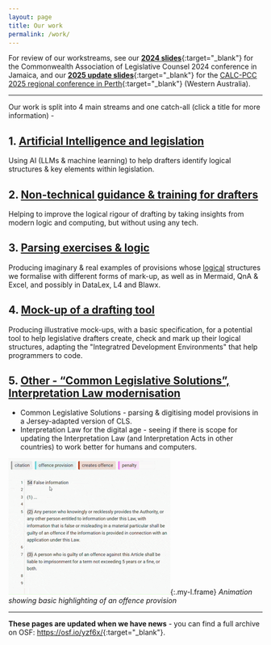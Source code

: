 ```yaml
---
layout: page
title: Our work
permalink: /work/
---
```


For review of our workstreams, see our  [**2024 slides**](https://osf.io/erxby){:target="_blank"} for the Commonwealth Association of Legislative Counsel 2024 conference in Jamaica, and our [**2025 update slides**](https://osf.io/fqmcn){:target="_blank"} for the [CALC-PCC 2025 regional conference in Perth](https://www.calc.ngo/sites/default/files/APCC-CALC%202025%20regional%20drafting%20conference%20program%20%28as%20at%2019-2-25%29_0.pdf){:target="_blank"} (Western Australia).

----

Our work is split into 4 main streams and one catch-all (click a title for more information) - 

## 1. [Artificial Intelligence and legislation](/work/artificial-intelligence-and-legislation)

Using AI (LLMs & machine learning) to help drafters identify logical structures & key elements within legislation.

## 2. [Non-technical guidance & training for drafters](/work/guidance-for-drafters)

Helping to improve the logical rigour of drafting by taking insights from modern logic and computing, but without using any tech.

## 3. [Parsing exercises & logic](/work/parsing-exercises)

Producing imaginary & real examples of provisions whose [logical](/work/logic) structures we formalise with different forms of mark-up, as well as in Mermaid, QnA & Excel, and possibly in DataLex, L4 and Blawx.

## 4. [Mock-up of a drafting tool](/work/an-ide-for-legislation)

Producing illustrative mock-ups, with a basic specification, for a potential tool to help legislative drafters create, check and mark up their logical structures, adapting the "Integratred Development Environments" that help programmers to code.

## 5. [Other - “Common Legislative Solutions”, Interpretation Law modernisation](/work/common-legislative-solutions)
* Common Legislative Solutions - parsing & digitising model provisions in a Jersey-adapted version of CLS.
* Interpretation Law for the digital age - seeing if there is scope for updating the Interpretation Law (and Interpretation Acts in other countries) to work better for humans and computers.

![Animation showing basic highlighting of a provision](/images/basic-highlighting.gif){:.my-l.frame} *Animation showing basic highlighting of an offence provision*

----

**These pages are updated when we have news** - you can find a full archive on OSF: <https://osf.io/yzf6x/>{:target="_blank"}.
